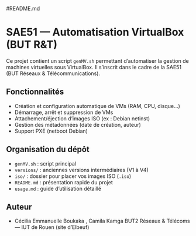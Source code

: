 #README.md
# SAE51 — Automatisation VirtualBox (BUT R&T)

Ce projet contient un script `genMV.sh` permettant d’automatiser la gestion de machines virtuelles sous VirtualBox. 
Il s’inscrit dans le cadre de la SAE51 (BUT Réseaux & Télécommunications).

## Fonctionnalités
- Création et configuration automatique de VMs (RAM, CPU, disque…)
- Démarrage, arrêt et suppression de VMs
- Attachement/éjection d’images ISO (ex : Debian netinst)
- Gestion des métadonnées (date de création, auteur)
- Support PXE (netboot Debian)

## Organisation du dépôt
- `genMV.sh` : script principal
- `versions/` : anciennes versions intermédiaires (V1 à V4)
- `iso/` : dossier pour placer vos images ISO (`.iso`)
- `README.md` : présentation rapide du projet
- `usage.md` : guide d’utilisation détaillé

## Auteur
- Cécilia Emmanuelle Boukaka , Camila Kamga
BUT2 Réseaux & Télécoms — IUT de Rouen (site d’Elbeuf)


